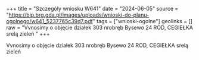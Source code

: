 +++
title = "Szczegóły wniosku W641"
date = "2024-06-05"
source = "https://bip.brg.gda.pl/images/uploads/wnioski-do-planu-ogolnego/w641_5237765c39d7.pdf"
tags = ["wnioski-ogolne"]
geolinks = []
raw = "Vvnosimy o objęcie działek 303 nrobręb Bysewo 24 ROD, CEGIEŁKA srelą zieleń "
+++

Vvnosimy o objęcie działek 303 nrobręb Bysewo 24 ROD, CEGIEŁKA srelą zieleń



